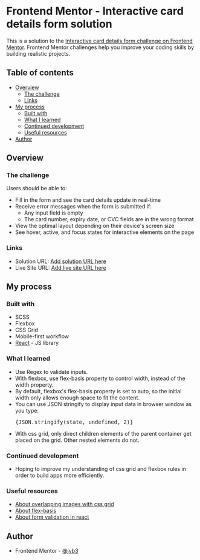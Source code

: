 # Frontend Mentor - Interactive card details form solution

This is a solution to the [Interactive card details form challenge on Frontend Mentor](https://www.frontendmentor.io/challenges/interactive-card-details-form-XpS8cKZDWw). Frontend Mentor challenges help you improve your coding skills by building realistic projects.

## Table of contents

- [Overview](#overview)
  - [The challenge](#the-challenge)
  - [Links](#links)
- [My process](#my-process)
  - [Built with](#built-with)
  - [What I learned](#what-i-learned)
  - [Continued development](#continued-development)
  - [Useful resources](#useful-resources)
- [Author](#author)

## Overview

### The challenge

Users should be able to:

- Fill in the form and see the card details update in real-time
- Receive error messages when the form is submitted if:
  - Any input field is empty
  - The card number, expiry date, or CVC fields are in the wrong format
- View the optimal layout depending on their device's screen size
- See hover, active, and focus states for interactive elements on the page

### Links

- Solution URL: [Add solution URL here](https://your-solution-url.com)
- Live Site URL: [Add live site URL here](https://your-live-site-url.com)

## My process

### Built with

- SCSS
- Flexbox
- CSS Grid
- Mobile-first workflow
- [React](https://reactjs.org/) - JS library

### What I learned

- Use Regex to validate inputs.
- With flexbox, use flex-basis property to control width, instead of the width property.
- By default, flexbox's flex-basis property is set to auto, so the initial width only allows enough space to fit the content.
- You can use JSON stringify to display input data in browser window as you type:
  <pre>{JSON.stringify(state, undefined, 2)}</pre>
- With css grid, only direct children elements of the parent container get placed on the grid. Other nested elements do not.

### Continued development

- Hoping to improve my understanding of css grid and flexbox rules in order to build apps more efficiently.

### Useful resources

- [About overlapping images with css grid](https://mastery.games/post/overlapping-grid-items/)
- [About flex-basis](https://www.youtube.com/watch?v=LVLmX-fx09w&t=693s&ab_channel=TheCodeCreative)
- [About form validation in react](https://www.youtube.com/watch?v=EYpdEYK25Dc&ab_channel=DipeshMalvia)

## Author

- Frontend Mentor - [@jvb3](https://www.frontendmentor.io/profile/jvb3)
